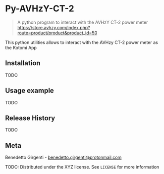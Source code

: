 # Py-AVHzY-CT-2

> A python program to interact with the AVHzY CT-2 power meter https://store.avhzy.com/index.php?route=product/product&product_id=50

This python utilities allows to interact with the AVHzy CT-2 power meter as the Kotomi App

## Installation
TODO

## Usage example
TODO

## Release History
TODO

## Meta

Benedetto Girgenti - benedetto.girgenti@protonmail.com

TODO: Distributed under the XYZ license. See ``LICENSE`` for more information